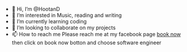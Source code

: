 - 👋 Hi, I’m @HootanD
- 👀 I’m interested in Music, reading and writing
- 🌱 I’m currently learning coding
- 💞️ I’m looking to collaborate on my projects
- 📫 How to reach me Please reach me at my facebook page [book now](https://www.facebook.com/everlastingfairytaletranslatorsandinterpreters)
then click on book now botton and choose software engineer 
<!---HootanD/github.io-HootanD- is a ✨ special ✨ repository because its `README.md` (this file) appears on your GitHub profile.
You can click the Preview link to take a look at your changes.
--->
